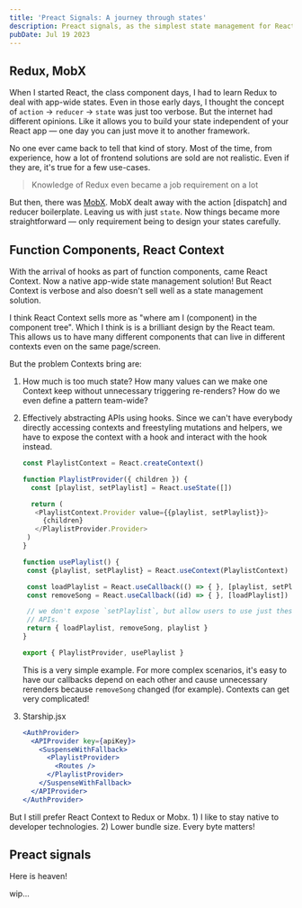 ```yaml
---
title: 'Preact Signals: A journey through states'
description: Preact signals, as the simplest state management for React apps
pubDate: Jul 19 2023
---
```


## Redux, MobX

When I started React, the class component days, I had to learn Redux to deal with app-wide states. Even in those early days, I thought the concept of `action` -> `reducer` -> `state` was just too verbose. But the internet had different opinions. Like it allows you to build your state independent of your React app — one day you can just move it to another framework.

No one ever came back to tell that kind of story. Most of the time, from experience, how a lot of frontend solutions are sold are not realistic. Even if they are, it's true for a few use-cases.

> Knowledge of Redux even became a job requirement on a lot

But then, there was [MobX](https://mobx.js.org/README.html). MobX dealt away with the action [dispatch] and reducer boilerplate. Leaving us with just `state`. Now things became more straightforward — only requirement being to design your states carefully.

## Function Components, React Context

With the arrival of hooks as part of function components, came React Context. Now a native app-wide state management solution! But React Context is verbose and also doesn't sell well as a state management solution.

I think React Context sells more as "where am I (component) in the component tree". Which I think is is a brilliant design by the React team. This allows us to have many different components that can live in different contexts even on the same page/screen.

But the problem Contexts bring are:

1. How much is too much state? How many values can we make one Context keep without unnecessary triggering re-renders? How do we even define a pattern team-wide?

1. Effectively abstracting APIs using hooks. Since we can't have everybody directly accessing contexts and freestyling mutations and helpers, we have to expose the context with a hook and interact with the hook instead.

   ```javascript
   const PlaylistContext = React.createContext()

   function PlaylistProvider({ children }) {
     const [playlist, setPlaylist] = React.useState([])

     return (
      <PlaylistContext.Provider value={{playlist, setPlaylist}}>
        {children}
      </PlaylistProvider.Provider>
    )
   }

   function usePlaylist() {
    const {playlist, setPlaylist} = React.useContext(PlaylistContext)

    const loadPlaylist = React.useCallback(() => { }, [playlist, setPlaylist])
    const removeSong = React.useCallback((id) => { }, [loadPlaylist])

    // we don't expose `setPlaylist`, but allow users to use just these
    // APIs.
    return { loadPlaylist, removeSong, playlist }
   }

   export { PlaylistProvider, usePlaylist }
   ```

    This is a very simple example. For more complex scenarios, it's easy to have our callbacks depend on each other and cause unnecessary rerenders because `removeSong` changed (for example). Contexts can get very complicated!

1. Starship.jsx
    ```jsx
    <AuthProvider>
      <APIProvider key={apiKey}>
        <SuspenseWithFallback>
          <PlaylistProvider>
            <Routes />
          </PlaylistProvider>
        </SuspenseWithFallback>
      </APIProvider>
    </AuthProvider>
    ```

But I still prefer React Context to Redux or Mobx. 1) I like to stay native to developer technologies. 2) Lower bundle size. Every byte matters!

## Preact signals

Here is heaven!

wip...
